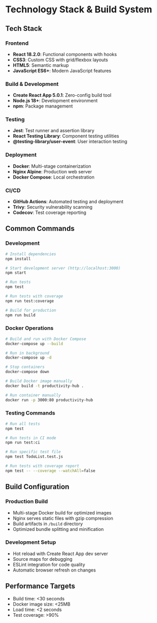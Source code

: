 # Technology Stack & Build System

## Tech Stack

### Frontend
- **React 18.2.0**: Functional components with hooks
- **CSS3**: Custom CSS with grid/flexbox layouts
- **HTML5**: Semantic markup
- **JavaScript ES6+**: Modern JavaScript features

### Build & Development
- **Create React App 5.0.1**: Zero-config build tool
- **Node.js 18+**: Development environment
- **npm**: Package management

### Testing
- **Jest**: Test runner and assertion library
- **React Testing Library**: Component testing utilities
- **@testing-library/user-event**: User interaction testing

### Deployment
- **Docker**: Multi-stage containerization
- **Nginx Alpine**: Production web server
- **Docker Compose**: Local orchestration

### CI/CD
- **GitHub Actions**: Automated testing and deployment
- **Trivy**: Security vulnerability scanning
- **Codecov**: Test coverage reporting

## Common Commands

### Development
```bash
# Install dependencies
npm install

# Start development server (http://localhost:3000)
npm start

# Run tests
npm test

# Run tests with coverage
npm run test:coverage

# Build for production
npm run build
```

### Docker Operations
```bash
# Build and run with Docker Compose
docker-compose up --build

# Run in background
docker-compose up -d

# Stop containers
docker-compose down

# Build Docker image manually
docker build -t productivity-hub .

# Run container manually
docker run -p 3000:80 productivity-hub
```

### Testing Commands
```bash
# Run all tests
npm test

# Run tests in CI mode
npm run test:ci

# Run specific test file
npm test TodoList.test.js

# Run tests with coverage report
npm test -- --coverage --watchAll=false
```

## Build Configuration

### Production Build
- Multi-stage Docker build for optimized images
- Nginx serves static files with gzip compression
- Build artifacts in `/build` directory
- Optimized bundle splitting and minification

### Development Setup
- Hot reload with Create React App dev server
- Source maps for debugging
- ESLint integration for code quality
- Automatic browser refresh on changes

## Performance Targets
- Build time: <30 seconds
- Docker image size: <25MB
- Load time: <2 seconds
- Test coverage: >90%